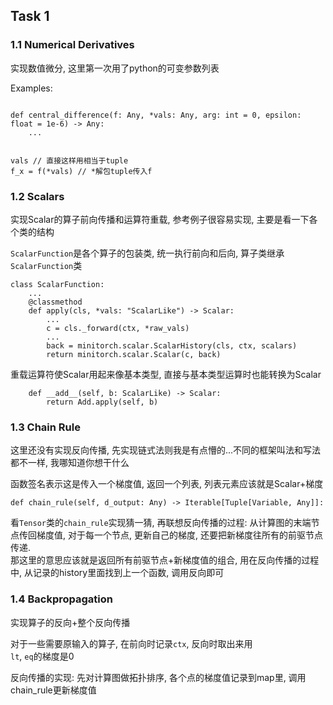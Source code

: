 ## Task 1

### 1.1 Numerical Derivatives

实现数值微分, 这里第一次用了python的可变参数列表  

Examples:
```

def central_difference(f: Any, *vals: Any, arg: int = 0, epsilon: float = 1e-6) -> Any:
    ...


vals // 直接这样用相当于tuple
f_x = f(*vals) // *解包tuple传入f

```

### 1.2 Scalars

实现Scalar的算子前向传播和运算符重载, 参考例子很容易实现, 主要是看一下各个类的结构  

`ScalarFunction`是各个算子的包装类, 统一执行前向和后向, 算子类继承`ScalarFunction`类
```
class ScalarFunction:
    ...
    @classmethod
    def apply(cls, *vals: "ScalarLike") -> Scalar:
        ...
        c = cls._forward(ctx, *raw_vals)
        ...
        back = minitorch.scalar.ScalarHistory(cls, ctx, scalars)
        return minitorch.scalar.Scalar(c, back)
```

重载运算符使Scalar用起来像基本类型, 直接与基本类型运算时也能转换为Scalar
```
    def __add__(self, b: ScalarLike) -> Scalar:
        return Add.apply(self, b)
```

### 1.3 Chain Rule

这里还没有实现反向传播, 先实现链式法则我是有点懵的...不同的框架叫法和写法都不一样, 我哪知道你想干什么    

函数签名表示这是传入一个梯度值, 返回一个列表, 列表元素应该就是Scalar+梯度
```
def chain_rule(self, d_output: Any) -> Iterable[Tuple[Variable, Any]]:
```
看`Tensor`类的`chain_rule`实现猜一猜, 再联想反向传播的过程: 从计算图的末端节点传回梯度值, 对于每一个节点, 更新自己的梯度, 还要把新梯度往所有的前驱节点传递.  
那这里的意思应该就是返回所有前驱节点+新梯度值的组合, 用在反向传播的过程中, 从记录的history里面找到上一个函数, 调用反向即可

### 1.4 Backpropagation

实现算子的反向+整个反向传播  

对于一些需要原输入的算子, 在前向时记录`ctx`, 反向时取出来用  
`lt`, `eq`的梯度是0  

反向传播的实现: 先对计算图做拓扑排序, 各个点的梯度值记录到map里, 调用chain_rule更新梯度值